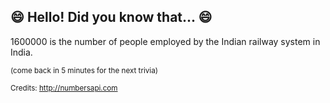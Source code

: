 ## :smile: Hello! Did you know that... :smile:
1600000 is the number of people employed by the Indian railway system in India.

<sup>(come back in 5 minutes for the next trivia)</sup>


<sup>Credits: http://numbersapi.com</sup>
